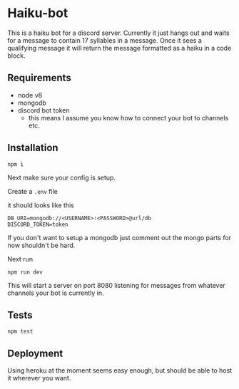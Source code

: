 # Haiku-bot

This is a haiku bot for a discord server.  Currently it just hangs out and waits for a message to contain 17 syllables in a message.  Once it sees a qualifying message it will return the message formatted as a haiku in a code block.

## Requirements

- node v8
- mongodb
- discord bot token
  - this means I assume you know how to connect your bot to channels etc.


## Installation

`npm i`

Next make sure your config is setup.

Create a `.env` file 

it should looks like this

```
DB_URI=mongodb://<USERNAME>:<PASSWORD>@url/db
DISCORD_TOKEN=token
```

If you don't want to setup a mongodb just comment out the mongo parts for now shouldn't be hard.

Next run 

`npm run dev`

This will start a server on port 8080 listening for messages from whatever channels your bot is currently in.

## Tests

`npm test`

## Deployment

Using heroku at the moment seems easy enough, but should be able to host it wherever you want.